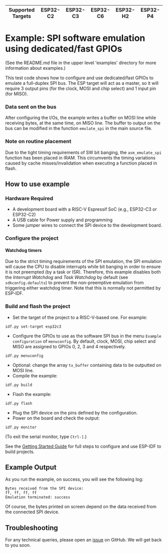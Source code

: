 | Supported Targets | ESP32-C2 | ESP32-C3 | ESP32-C6 | ESP32-H2 | ESP32-P4 |
| ----------------- | -------- | -------- | -------- | -------- | -------- |

# Example: SPI software emulation using dedicated/fast GPIOs

(See the README.md file in the upper level 'examples' directory for more information about examples.)

This test code shows how to configure and use dedicated/fast GPIOs to emulate a full-duplex SPI bus. The ESP target will act as a master, so it will require 3 output pins (for the clock, MOSI and chip select) and 1 input pin (for MISO).

### Data sent on the bus

After configuring the I/Os, the example writes a buffer on MOSI line while receiving bytes, at the same time, on MISO line. The buffer to output on the bus can be modified in the function `emulate_spi` in the main source file.

### Note on routine placement

Due to the tight timing requirements of SW bit banging, the `asm_emulate_spi` function has been placed in IRAM. This circumvents the timing variations caused by cache misses/invalidation when executing a function placed in flash.

## How to use example

### Hardware Required

* A development board with a RISC-V Espressif SoC (e.g., ESP32-C3 or ESP32-C2)
* A USB cable for Power supply and programming
* Some jumper wires to connect the SPI device to the development board.

### Configure the project

#### Watchdog timers

Due to the strict timing requirements of the SPI emulation, the SPI emulation will cause the CPU to disable interrupts while bit banging in order to ensure it is not preempted (by a task or ISR). Therefore, this example disables both the *Interrupt Watchdog* and *Task Watchdog* by default (see `sdkconfig.defaults`) to prevent the non-preemptive emulation from triggering either watchdog timer. Note that this is normally not permitted by ESP-IDF.

### Build and flash the project

* Set the target of the project to a RISC-V-based one. For example:
```
idf.py set-target esp32c3
```
* Configure the GPIOs to use as the software SPI bus in the menu `Example configuration` of `menuconfig`. By default, clock, MOSI, chip select and MISO are assigned to GPIOs 0, 2, 3 and 4 respectively.
```
idf.py menuconfig
```
* Optional: change the array `tx_buffer` containing data to be outputted on MOSI line.
* Compile the example:
```
idf.py build
```
* Flash the example:
```
idf.py flash
```
* Plug the SPI device on the pins defined by the configuration.
* Power on the board and check the output:
```
idf.py monitor
```

(To exit the serial monitor, type ``Ctrl-]``.)

See the [Getting Started Guide](https://docs.espressif.com/projects/esp-idf/en/latest/get-started/index.html) for full steps to configure and use ESP-IDF to build projects.

## Example Output

As you run the example, on success, you will see the following log:

```
Bytes received from the SPI device:
ff, ff, ff, ff
Emulation terminated: success
```

Of course, the bytes printed on screen depend on the data received from the connected SPI device.

## Troubleshooting

For any technical queries, please open an [issue](https://github.com/espressif/esp-idf/issues) on GitHub. We will get back to you soon.
